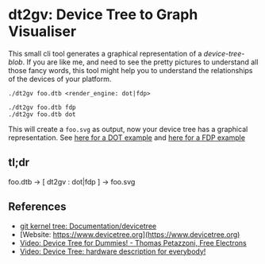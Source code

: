 # dt2gv: Device Tree to Graph Visualiser

This small cli tool generates a graphical representation of a *device-tree-blob*. If you are like me, and need to see the pretty pictures to understand all those fancy words, this tool might help you to understand the relationships of the devices of your platform.

```shell
./dt2gv foo.dtb <render_engine: dot|fdp>

./dt2gv foo.dtb fdp
./dt2gv foo.dtb dot
```

This will create a `foo.svg` as output, now your device tree has a graphical representation. See [here for a DOT example](../../examples/dt2gv/am335x-bone__dot__layout.svg) and [here for a FDP example](../../examples/dt2gv/am335x-bone__fdp__layout.svg)

## tl;dr

foo.dtb -> [ dt2gv : dot|fdp ] -> foo.svg

## References

- [git kernel tree: Documentation/devicetree](https://web.git.kernel.org/pub/scm/linux/kernel/git/torvalds/linux.git/tree/Documentation/devicetree)
- [Website: https://www.devicetree.org](https://www.devicetree.org)
- [Video: Device Tree for Dummies! - Thomas Petazzoni, Free Electrons](https://youtu.be/m_NyYEBxfn8?si=gxfQnGGdv6R7iz1e)
- [Video: Device Tree: hardware description for everybody!](https://youtu.be/Nz6aBffv-Ek?si=vWhUn6WJIg9Tt-xT)
